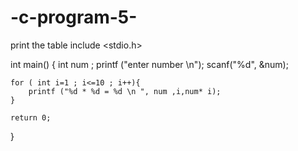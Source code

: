 # -c-program-5-
print the table 
include <stdio.h>

int main()
{
    int num ;
    printf ("enter number \n");
    scanf("%d", &num);
    
    for ( int i=1 ; i<=10 ; i++){
        printf ("%d * %d = %d \n ", num ,i,num* i);
    }

    return 0;
}
